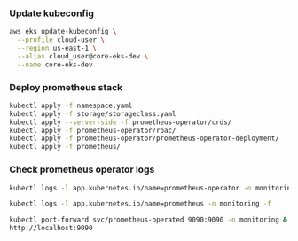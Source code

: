 ### Update kubeconfig

```bash
aws eks update-kubeconfig \
  --profile cloud-user \
  --region us-east-1 \
  --alias cloud_user@core-eks-dev \
  --name core-eks-dev
```
### Deploy prometheus stack

```bash
kubectl apply -f namespace.yaml
kubectl apply -f storage/storageclass.yaml
kubectl apply --server-side -f prometheus-operator/crds/
kubectl apply -f prometheus-operator/rbac/
kubectl apply -f prometheus-operator/prometheus-operator-deployment/
kubectl apply -f prometheus/
```

### Check prometheus operator logs

```bash
kubectl logs -l app.kubernetes.io/name=prometheus-operator -n monitoring -f
```
```bash
kubectl logs -l app.kubernetes.io/name=prometheus -n monitoring -f
```
```bash
kubectl port-forward svc/prometheus-operated 9090:9090 -n monitoring &
http://localhost:9090
```



